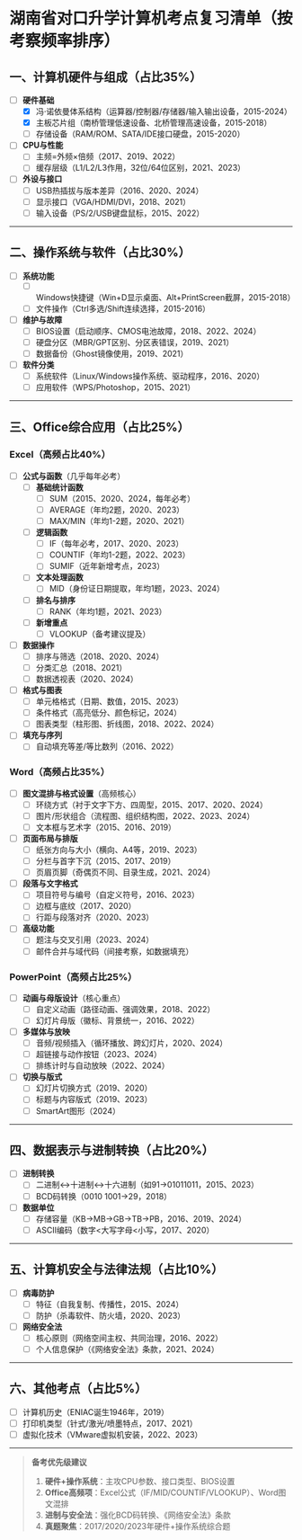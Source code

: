 # 湖南省对口升学计算机考点复习清单（按考察频率排序）

## 一、计算机硬件与组成（占比35%）
- [ ] **硬件基础**
  - [x] 冯·诺依曼体系结构（运算器/控制器/存储器/输入输出设备，2015-2024）
  - [x] 主板芯片组（南桥管理低速设备、北桥管理高速设备，2015-2018）
  - [ ] 存储设备（RAM/ROM、SATA/IDE接口硬盘，2015-2020）
- [ ] **CPU与性能**
  - [ ] 主频=外频×倍频（2017、2019、2022）
  - [ ] 缓存层级（L1/L2/L3作用，32位/64位区别，2021、2023）
- [ ] **外设与接口**
  - [ ] USB热插拔与版本差异（2016、2020、2024）
  - [ ] 显示接口（VGA/HDMI/DVI，2018、2021）
  - [ ] 输入设备（PS/2/USB键盘鼠标，2015、2022）

---

## 二、操作系统与软件（占比30%）
- [ ] **系统功能**
  - [ ] Windows快捷键（Win+D显示桌面、Alt+PrintScreen截屏，2015-2018）
  - [ ] 文件操作（Ctrl多选/Shift连续选择，2015-2016）
- [ ] **维护与故障**
  - [ ] BIOS设置（启动顺序、CMOS电池故障，2018、2022、2024）
  - [ ] 硬盘分区（MBR/GPT区别、分区表错误，2019、2021）
  - [ ] 数据备份（Ghost镜像使用，2019、2021）
- [ ] **软件分类**
  - [ ] 系统软件（Linux/Windows操作系统、驱动程序，2016、2020）
  - [ ] 应用软件（WPS/Photoshop，2015、2021）

---

## 三、Office综合应用（占比25%）
### Excel（高频占比40%）
- [ ] **公式与函数**（几乎每年必考）
  - [ ] **基础统计函数**
    - [ ] SUM（2015、2020、2024，每年必考）
    - [ ] AVERAGE（年均2题，2020、2023）
    - [ ] MAX/MIN（年均1-2题，2020、2021）
  - [ ] **逻辑函数**
    - [ ] IF（每年必考，2017、2020、2023）
    - [ ] COUNTIF（年均1-2题，2022、2023）
    - [ ] SUMIF（近年新增考点，2023）
  - [ ] **文本处理函数**
    - [ ] MID（身份证日期提取，年均1题，2023、2024）
  - [ ] **排名与排序**
    - [ ] RANK（年均1题，2021、2023）
  - [ ] **新增重点**
    - [ ] VLOOKUP（备考建议提及）
- [ ] **数据操作**
  - [ ] 排序与筛选（2018、2020、2024）
  - [ ] 分类汇总（2018、2021）
  - [ ] 数据透视表（2020、2024）
- [ ] **格式与图表**
  - [ ] 单元格格式（日期、数值，2015、2023）
  - [ ] 条件格式（高亮低分、颜色标记，2024）
  - [ ] 图表类型（柱形图、折线图，2018、2022、2024）
- [ ] **填充与序列**
  - [ ] 自动填充等差/等比数列（2016、2022）

### Word（高频占比35%）
- [ ] **图文混排与格式设置**（高频核心）
  - [ ] 环绕方式（衬于文字下方、四周型，2015、2017、2020、2024）
  - [ ] 图片/形状组合（流程图、组织结构图，2022、2023、2024）
  - [ ] 文本框与艺术字（2015、2016、2019）
- [ ] **页面布局与排版**
  - [ ] 纸张方向与大小（横向、A4等，2019、2023）
  - [ ] 分栏与首字下沉（2015、2017、2019）
  - [ ] 页眉页脚（奇偶页不同、目录生成，2021、2024）
- [ ] **段落与文字格式**
  - [ ] 项目符号与编号（自定义符号，2016、2023）
  - [ ] 边框与底纹（2017、2020）
  - [ ] 行距与段落对齐（2020、2023）
- [ ] **高级功能**
  - [ ] 题注与交叉引用（2023、2024）
  - [ ] 邮件合并与域代码（间接考察，如数据填充）

### PowerPoint（高频占比25%）
- [ ] **动画与母版设计**（核心重点）
  - [ ] 自定义动画（路径动画、强调效果，2018、2022）
  - [ ] 幻灯片母版（徽标、背景统一，2016、2022）
- [ ] **多媒体与放映**
  - [ ] 音频/视频插入（循环播放、跨幻灯片，2020、2024）
  - [ ] 超链接与动作按钮（2023、2024）
  - [ ] 排练计时与自动放映（2022、2024）
- [ ] **切换与版式**
  - [ ] 幻灯片切换方式（2019、2020）
  - [ ] 标题与内容版式（2019、2023）
  - [ ] SmartArt图形（2024）

---

## 四、数据表示与进制转换（占比20%）
- [ ] **进制转换**
  - [ ] 二进制↔十进制↔十六进制（如91→01011011，2015、2023）
  - [ ] BCD码转换（0010 1001→29，2018）
- [ ] **数据单位**
  - [ ] 存储容量（KB→MB→GB→TB→PB，2016、2019、2024）
  - [ ] ASCII编码（数字<大写字母<小写，2017、2020）

---

## 五、计算机安全与法律法规（占比10%）
- [ ] **病毒防护**
  - [ ] 特征（自我复制、传播性，2015、2024）
  - [ ] 防护（杀毒软件、防火墙，2020、2023）
- [ ] **网络安全法**
  - [ ] 核心原则（网络空间主权、共同治理，2016、2022）
  - [ ] 个人信息保护（《网络安全法》条款，2021、2024）

---

## 六、其他考点（占比5%）
- [ ] 计算机历史（ENIAC诞生1946年，2019）
- [ ] 打印机类型（针式/激光/喷墨特点，2017、2021）
- [ ] 虚拟化技术（VMware虚拟机安装，2022、2023）

---

> **备考优先级建议**  
> 1. **硬件+操作系统**：主攻CPU参数、接口类型、BIOS设置  
> 2. **Office高频项**：Excel公式（IF/MID/COUNTIF/VLOOKUP）、Word图文混排  
> 3. **进制与安全法**：强化BCD码转换、《网络安全法》条款  
> 4. **真题聚焦**：2017/2020/2023年硬件+操作系统综合题  